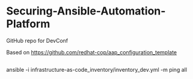 # Securing-Ansible-Automation-Platform
GitHub repo for DevConf

Based on https://github.com/redhat-cop/aap_configuration_template


##
ansible -i infrastructure-as-code_inventory/inventory_dev.yml -m ping all
